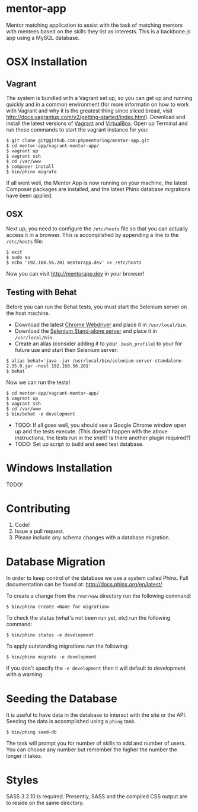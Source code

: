 mentor-app
==========

Mentor matching application to assist with the task of matching mentors with mentees based on the skills they list as interests.  This is a backbone.js app using a MySQL database.

OSX Installation
================

Vagrant
-------

The system is bundled with a Vagrant set up, so you can get up and running quickly and in a common environment (for more informatin on how to work with Vagrant and why it is the greatest thing since sliced bread, visit http://docs.vagrantup.com/v2/getting-started/index.html). Download and install the latest versions of [Vagrant](http://www.vagrantup.com/downloads.html) and [VirtualBox](https://www.virtualbox.org/wiki/Downloads). Open up Terminal and run these commands to start the vagrant instance for you:

``` shell
$ git clone git@github.com:phpmentoring/mentor-app.git
$ cd mentor-app/vagrant-mentor-app/
$ vagrant up
$ vagrant ssh
$ cd /var/www
$ composer install
$ bin/phinx migrate
```

If all went well, the Mentor App is now running on your machine, the latest Composer packages are installed, and the latest Phinx database migrations have been applied.

OSX
---

Next up, you need to configure the `/etc/hosts` file so that you can actually access it in a browser. This is accomplished by appending a line to the `/etc/hosts` file:

``` shell
$ exit
$ sudo su
$ echo '192.168.56.201 mentorapp.dev' >> /etc/hosts
```

Now you can visit http://mentorapp.dev in your browser!

Testing with Behat
------------------

Before you can run the Behat tests, you must start the Selenium server on the host machine.

 - Download the latest [Chrome Webdriver](http://chromedriver.storage.googleapis.com/index.html) and place it in `/usr/local/bin`.
 - Download the [Selenium Stand-alone server](http://selenium.googlecode.com/files/selenium-server-standalone-2.35.0.jar) and place it in `/usr/local/bin`.
 - Create an alias (consider adding it to your `.bash_profile`) to your for future use and start then Selenium server:

``` shell
$ alias behat='java -jar /usr/local/bin/selenium-server-standalone-2.35.0.jar -host 192.168.56.201'
$ behat
```

Now we can run the tests!

``` shell
$ cd mentor-app/vagrant-mentor-app/
$ vagrant up
$ vagrant ssh
$ cd /var/www
$ bin/behat -e development
```

* TODO: If all goes well, you should see a Google Chrome window open up and the tests execute. (This doesn't happen with the above instructions, the tests run in the shell? Is there another plugin required?)
* TODO: Set up script to build and seed test database.

Windows Installation
====================

TODO!

Contributing
============

 1. Code!
 2. Issue a pull request.
 3. Please include any schema changes with a database migration.

Database Migration
==================

In order to keep control of the database we use a system called Phinx. Full documentation can be found at: http://docs.phinx.org/en/latest/

To create a change from the `/var/www` directory run the following command:

`$ bin/phinx create <Name for migration>`

To check the status (what's not been run yet, etc) run the following command:

`$ bin/phinx status -e development`

To apply outstanding migrations run the following:

`$ bin/phinx migrate -e development`

If you don't specify the `-e development` then it will default to development with a warning.

Seeding the Database
====================

It is useful to have data in the database to interact with the site or the API. Seeding the data is accomplished using a `phing` task.

```
$ bin/phing seed-db
```

The task will prompt you for number of skills to add and number of users. You can choose any number but remember the higher the number the longer it takes.

Styles
======

SASS 3.2.10 is required. Presently, SASS and the compiled CSS output are to reside on the same directory.
